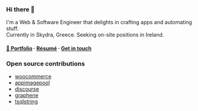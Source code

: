 ### Hi there 👋

I'm a Web & Software Engineer that delights in crafting apps and automating stuff.  
Currently in Skydra, Greece. Seeking on-site positions in Ireland.

#### [💼 Portfolio](https://portfolio.tdiam.me) · [Résumé](https://portfolio.tdiam.me/about) · [Get in touch](https://portfolio.tdiam.me/contact)

### Open source contributions

* [woocommerce](https://github.com/woocommerce/woocommerce/issues?q=author%3Aclustercis)
* [appimagepool](https://github.com/prateekmedia/appimagepool/issues?q=author%3Atdiam)
* [discourse](https://github.com/discourse/discourse/issues?q=author%3Atdiam)
* [graphene](https://github.com/graphql-python/graphene/issues?q=author%3Atdiam)
* [tsqlstring](https://github.com/kylefarris/tsqlstring/issues?q=author%3Atdiam)
